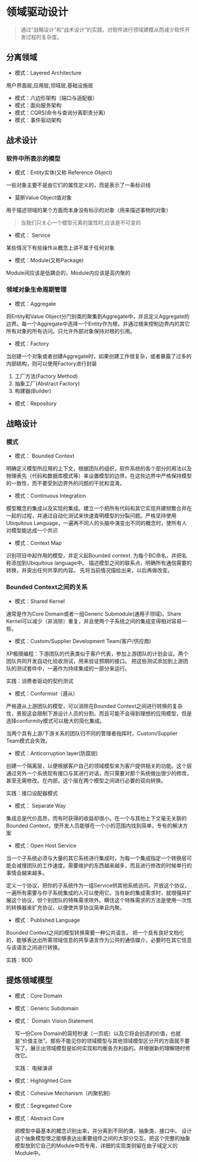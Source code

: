 # 领域驱动设计

> 通过“战略设计”和“战术设计”的实践，对软件进行领域建模从而减少软件开发过程的复杂度。

## 分离领域

* 模式：Layered Architecture

用户界面层,应用层,领域层,基础设施层

* 模式：六边形架构（端口与适配器）
* 模式：面向服务架构
* 模式：CQRS(命令与查询分离职责分离)
* 模式：事件驱动架构

## 战术设计

### 软件中所表示的模型

* 模式：Entity实体(又称 Reference Object)

一些对象主要不是由它们的属性定义的，而是表示了一条标识线

* 莫斯Value Object值对象

用于描述领域的某个方面而本身没有标示的对象（用来描述事物的对象）

> 当我们只关心一个模型元素的属性时,应该是不可变的

* 模式： Service

某些情况下有些操作从概念上讲不属于任何对象

* 模式：Module(又称Package)

Module间应该是低耦合的，Module内应该是高内聚的

### 领域对象生命周期管理

* 模式：Aggregate

将Entity和Value Object分门别类的聚集到Aggregate中，并且定义Aggregate的边界。每一个Aggregate中选择一个Entity作为根，并通过根来控制边界内的其它所有对象的所有访问。只允许外部对象保持对根的引用。

* 模式：Factory

当创建一个对象或者创建Aggregate时，如果创建工作很复杂，或者暴露了过多的内部结构，则可以使用Factory进行封装

  1. 工厂方法(Factory Method)
  2. 抽象工厂(Abstract Factory)
  3. 构建器(Builder)

* 模式：Repository

## 战略设计

### 模式

* 模式： Bounded Context

明确定义模型所应用的上下文，根据团队的组织，软件系统的各个部分的用法以及物理表先（代码和数据库模式等）来设置模型的边界。在这些边界中严格保持模型的一致性，而不要受到边界外的问题的干扰和混淆。

* 模式：Continuous Integration

模型概念的集成以及实现的集成。建立一个把所有代码和其它实现共建频繁合并在一起的过程，并通过自动化测试来快速查明模型的分裂问题。严格坚持使用Ubiquitous Language，一遍再不同人的头脑中演变出不同的概念时，使所有人对模型能达成一个共识

* 模式：Context Map

识别项目中起作用的模型，并定义起Bounded context. 为每个BC命名，并把名称添加到Ubiquitous language中。 描述模型之间的联系点，明确所有通信需要的转换，并突出任何共享的内容。 先将当前情况描绘出来，以后再做改变。

### Bounded Context之间的关系

* 模式：Shared Kernel

通常是作为Core Domain或者一组Generic Submodule(通用子领域)。Share Kernel可以减少（非消除）重复，并且使两个子系统之间的集成变得相对容易一些。

* 模式：Custom/Supplier Development Team(客户/供应商)

XP极限编程：下游团队的代表类似于客户代表，参加上游团队的计划会议。两个团队共同开发自动化验收测试，用来验证预期的接口。 把这些测试添加到上游团队的测试套件中，一遍作为持续集成的一部分来运行。

实践：消费者驱动的契约测试

* 模式：Conformist（遵从）

严格遵从上游团队的模型，可以消除在Bounded Context之间进行转换的复杂性，景观这会限制下游设计人员的分割，而且可能不会得到理想的应用模型，但是选择conformity模式可以极大的简化集成。

当两个具有上游/下游关系的团队归不同的管理者指挥时，Custom/Supplier Team模式会失效。

* 模式：Anticorruption layer(防腐层)

创建一个隔离层，以便根据客户自己的领域模型来为客户提供相关的功能。这个层通过另外一个系统现有接口与其进行对话，而只需要对那个系统做出很少的修改，甚至无需修改。在内部，这个层在两个模型之间进行必要的双向转换。

实践：接口设配器模式

* 模式： Separate Way

集成总是代价高昂，而有时获得的收益却很小。在一个与其他上下文毫无关联的Bounded Context，使开发人员能够在一个小的范围内找到简单，专有的解决方案

* 模式：Open Host Service

当一个子系统必须与大量的其它系统进行集成时，为每一个集成指定一个转换层可能会减慢团队的工作速度。需要维护的东西越来越多，而且进行修改的时候单行的事情会越来越多。

定义一个协议，把你的子系统作为一组Service供其他系统访问。开放这个协议，一遍所有需要与你子系统集成的人可以使用它。当有新的集成需求时，就增强并扩展这个协议，但个别团队的特殊需求除外。瞒住这个特殊需求的方法是使用一次性的转换器来扩充协议，以便使共享协议简单且内聚。

* 模式：Published Language

Bounded Context之间的模型转换需要一种公共语言。
把一个具有良好文档化的，能够表达出所需领域信息的共享语言作为公共的通信媒介，必要时在其它信息与该语言之间进行转换。

实践：BDD

## 提炼领域模型

* 模式：Core Domain
* 模式：Generic Subdomain
* 模式： Domain Vision Statement

  写一份Core Domain的简短秒速（一页纸）以及它将会创造的价值，也就是“价值主张”。那些不能见你的领域模型与其他领域模型区分开的方面就不要写了。展示出领域模型是如何实现和均衡各方利益的。并根据新的理解随时修改它。

  实践： 电梯演讲

* 模式：Highlighted Core
* 模式：Cohesive Mechanism（内聚机制）
* 模式：Segregated Core
* 模式：Abstract Core

  把模型中最基本的概念识别出来，并分离到不同的类，抽象类，接口中。 设计这个抽象模型使之能够表达出重要组件之间的大部分交互。把这个完整的抽象模型放到它自己的Module中而专用，详细的实现类则留在由子域定义的Module中。